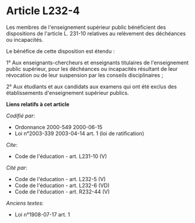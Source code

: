 # Article L232-4

Les membres de l'enseignement supérieur public bénéficient des dispositions de l'article L. 231-10 relatives au relèvement
des déchéances ou incapacités. 

Le bénéfice de cette disposition est étendu : 

1° Aux enseignants-chercheurs et enseignants titulaires de l'enseignement public supérieur, pour les déchéances ou
incapacités résultant de leur révocation ou de leur suspension par les conseils disciplinaires ; 

2° Aux étudiants et aux candidats aux examens qui ont été exclus des établissements d'enseignement supérieur publics.

**Liens relatifs à cet article**

_Codifié par_:

  - Ordonnance 2000-549 2000-06-15
  - Loi n°2003-339 2003-04-14 art. 1 (loi de ratification)

_Cite_:

  - Code de l'éducation - art. L231-10 (V)

_Cité par_:

  - Code de l'éducation - art. L232-5 (V)
  - Code de l'éducation - art. L232-6 (VD)
  - Code de l'éducation - art. R232-44 (V)

_Anciens textes_:

  - Loi n°1908-07-17 art. 1
